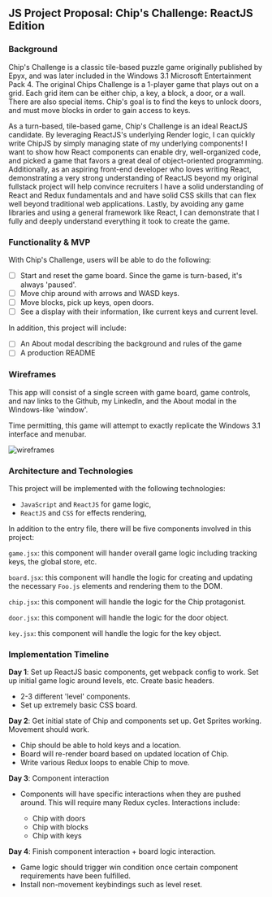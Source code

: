## JS Project Proposal: Chip's Challenge:  ReactJS Edition

### Background

Chip's Challenge is a classic tile-based puzzle game originally published by Epyx, and was later included in the Windows 3.1 Microsoft Entertainment Pack 4.    The original Chips Challenge is a 1-player game that plays out on a grid.  Each grid item can be either chip, a key, a block, a door, or a wall.  There are also special items.
Chip's goal is to find the keys to unlock doors, and must move blocks in order to gain access to keys.

As a turn-based, tile-based game, Chip's Challenge is an ideal ReactJS candidate. By leveraging ReactJS's underlying Render logic, I can quickly write ChipJS by simply managing state of my underlying components! I want to show how React components can enable dry, well-organized code, and picked a game that favors a great deal of object-oriented programming.  Additionally, as an aspiring front-end developer who loves writing React, demonstrating a very strong understanding of ReactJS beyond my original fullstack project will help convince recruiters I have a solid understanding of React and Redux fundamentals and and have solid CSS skills that can flex well beyond traditional web applications. Lastly, by avoiding any game libraries and using a general framework like React, I can demonstrate that I fully and deeply understand everything it took to create the game.

### Functionality & MVP  

With Chip's Challenge, users will be able to do the following:

- [ ] Start and reset the game board.  Since the game is turn-based, it's always 'paused'.
- [ ] Move chip around with arrows and WASD keys.
- [ ] Move blocks, pick up keys, open doors.
- [ ] See a display with their information, like current keys and current level.

In addition, this project will include:

- [ ] An About modal describing the background and rules of the game
- [ ] A production README

### Wireframes

This app will consist of a single screen with game board, game controls, and nav links to the Github, my LinkedIn,
and the About modal in the Windows-like 'window'.

Time permitting, this game will attempt to exactly replicate the Windows 3.1 interface and menubar.

![wireframes](https://upload.wikimedia.org/wikipedia/en/f/f7/Chip%27s_Challenge.png)

### Architecture and Technologies


This project will be implemented with the following technologies:

- `JavaScript` and `ReactJS` for game logic,
- `ReactJS` and `CSS` for effects rendering,

In addition to the entry file, there will be five components involved in this project:

`game.jsx`: this component will hander overall game logic including tracking keys, the global store, etc.

`board.jsx`: this component will handle the logic for creating and updating the necessary `Foo.js` elements and rendering them to the DOM.

`chip.jsx`: this component will handle the logic for the Chip protagonist.

`door.jsx`: this component will handle the logic for the door object.

`key.jsx`: this component will handle the logic for the key object.


### Implementation Timeline

**Day 1**: Set up ReactJS basic components, get webpack config to work.  Set up initial game logic around levels, etc. Create basic headers.

- 2-3 different 'level' components.
- Set up extremely basic CSS board.

**Day 2**: Get initial state of Chip and components set up. Get Sprites working. Movement should work.

- Chip should be able to hold keys and a location.
- Board will re-render board based on updated location of Chip.
- Write various Redux loops to enable Chip to move.


**Day 3**: Component interaction

- Components will have specific interactions when they are pushed around.  This will require many Redux cycles. Interactions include:

  - Chip with doors
  - Chip with blocks
  - Chip with keys


**Day 4**: Finish component interaction + board logic interaction.

- Game logic should trigger win condition once certain component requirements have been fulfilled.
- Install non-movement keybindings such as level reset.

